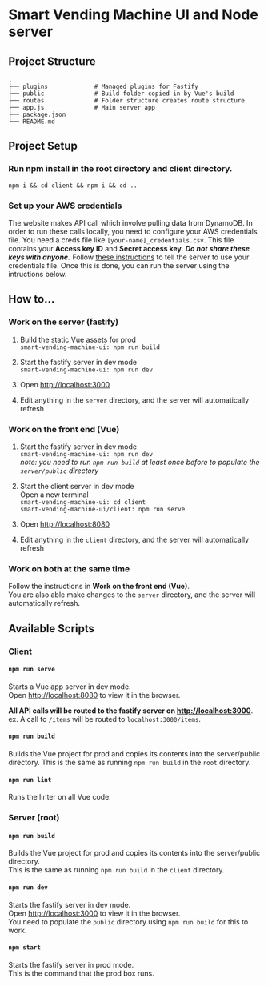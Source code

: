 # Smart Vending Machine UI and Node server

## Project Structure

    .
    ├── plugins             # Managed plugins for Fastify
    ├── public              # Build folder copied in by Vue's build
    ├── routes              # Folder structure creates route structure
    ├── app.js              # Main server app
    ├── package.json            
    └── README.md

## Project Setup

### Run npm install in the root directory and client directory.

`npm i && cd client && npm i && cd ..`

### Set up your AWS credentials

The website makes API call which involve pulling data from DynamoDB. In order to run these calls locally, you need to configure your AWS credentials file. You need a creds file like `[your-name]_credentials.csv`. This file contains your **Access key ID** and **Secret access key**. ***Do not share these keys with anyone.*** Follow [these instructions](https://docs.aws.amazon.com/sdk-for-net/v3/developer-guide/creds-file.html) to tell the server to use your credentials file. Once this is done, you can run the server using the intructions below.

## How to...

### Work on the server (fastify)

1. Build the static Vue assets for prod\
`smart-vending-machine-ui: npm run build`

2. Start the fastify server in dev mode\
`smart-vending-machine-ui: npm run dev`

3. Open [http://localhost:3000](http://localhost:3000)

4. Edit anything in the `server` directory, and the server will automatically refresh

### Work on the front end (Vue)

1. Start the fastify server in dev mode\
`smart-vending-machine-ui: npm run dev`\
*note: you need to run `npm run build` at least once before to populate the `server/public` directory*

2. Start the client server in dev mode\
Open a new terminal\
`smart-vending-machine-ui: cd client`\
`smart-vending-machine-ui/client: npm run serve`

3. Open [http://localhost:8080](http://localhost:8080)

4. Edit anything in the `client` directory, and the server will automatically refresh

### Work on both at the same time

Follow the instructions in **Work on the front end (Vue)**.\
You are also able make changes to the `server` directory, and the server will automatically refresh.

## Available Scripts

### Client

#### `npm run serve`

Starts a Vue app server in dev mode.\
Open [http://localhost:8080](http://localhost:8080) to view it in the browser.

**All API calls will be routed to the fastify server on [http://localhost:3000](http://localhost:3000)**.\
ex. A call to `/items` will be routed to `localhost:3000/items`.

#### `npm run build`

Builds the Vue project for prod and copies its contents into the server/public directory.
This is the same as running `npm run build` in the `root` directory.

#### `npm run lint`

Runs the linter on all Vue code.

### Server (root)

#### `npm run build`

Builds the Vue project for prod and copies its contents into the server/public directory.\
This is the same as running `npm run build` in the `client` directory.

#### `npm run dev`

Starts the fastify server in dev mode.\
Open [http://localhost:3000](http://localhost:3000) to view it in the browser.\
You need to populate the `public` directory using `npm run build` for this to work.

#### `npm start`

Starts the fastify server in prod mode.\
This is the command that the prod box runs.

